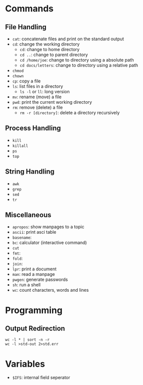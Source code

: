 # Commands

## File Handling

- `cat`: concatenate files and print on the standard output
- `cd`: change the working directory
    - `cd`: change to home directory
    - `cd ..`: change to parent directory
    - `cd /home/joe`: change to directory using a absolute path
    - `cd docs/letters`: change to directory using a relative path
- `chmod`
- `chown`
- `cp`: copy a file
- `ls`: list files in a directory
    - `ls -l` or `ll`: long version
- `mv`: rename (move) a file
- `pwd`: print the current working directory
- `rm`: remove (delete) a file
    - `rm -r [directory]`: delete a directory recursively

## Process Handling

- `kill`
- `killall`
- `ps`
- `top`

## String Handling

- `awk`
- `grep`
- `sed`
- `tr`

## Miscellaneous

- `apropos`: show manpages to a topic
- `ascii`: print asci table
- `basename`:
- `bc`: calculator (interactive command)
- `cut`
- `fmt`:
- `fold`:
- `join`:
- `lpr`: print a document
- `man`: read a manpage
- `pwgen`: generate passwords
- `sh`: run a shell
- `wc`: count characters, words and lines

# Programming

## Output Redirection

    wc -l * | sort -n -r
    wc -l >std-out 2>std.err

# Variables

- `$IFS`: internal field seperator
